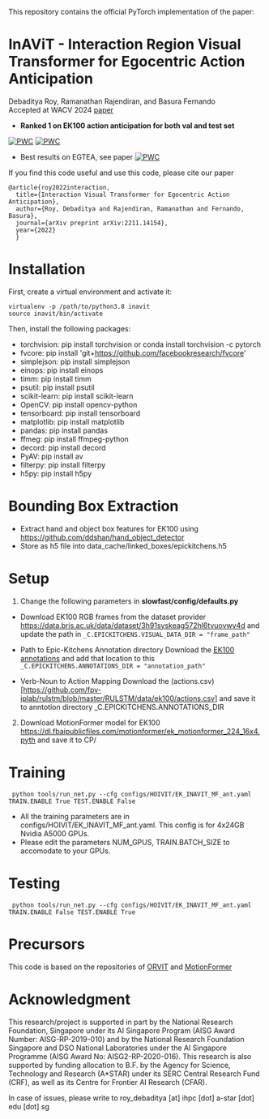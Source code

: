 This repository contains the official PyTorch implementation of the paper:

# InAViT - Interaction Region Visual Transformer for Egocentric Action Anticipation
Debaditya Roy, Ramanathan Rajendiran, and Basura Fernando  
Accepted at WACV 2024 [paper](https://arxiv.org/pdf/2211.14154.pdf)

* **Ranked 1 on EK100 action anticipation for both val and test set**

[![PWC](https://img.shields.io/endpoint.svg?url=https://paperswithcode.com/badge/interaction-visual-transformer-for-egocentric/action-anticipation-on-epic-kitchens-100)](https://paperswithcode.com/sota/action-anticipation-on-epic-kitchens-100?p=interaction-visual-transformer-for-egocentric)
[![PWC](https://img.shields.io/endpoint.svg?url=https://paperswithcode.com/badge/interaction-visual-transformer-for-egocentric/action-anticipation-on-epic-kitchens-100-test)](https://paperswithcode.com/sota/action-anticipation-on-epic-kitchens-100-test?p=interaction-visual-transformer-for-egocentric)



* Best results on EGTEA, see paper
[![PWC](https://img.shields.io/endpoint.svg?url=https://paperswithcode.com/badge/interaction-visual-transformer-for-egocentric/action-anticipation-on-egtea)](https://paperswithcode.com/sota/action-anticipation-on-egtea?p=interaction-visual-transformer-for-egocentric)	

If you find this code useful and use this code, please cite our paper

```
@article{roy2022interaction,
  title={Interaction Visual Transformer for Egocentric Action Anticipation},
  author={Roy, Debaditya and Rajendiran, Ramanathan and Fernando, Basura},
  journal={arXiv preprint arXiv:2211.14154},
  year={2022}
  }
```

# Installation
  First, create a virtual environment and activate it:
  ```
  virtualenv -p /path/to/python3.8 inavit 
  source inavit/bin/activate
  ```
  Then, install the following packages:

  * torchvision: pip install torchvision or conda install torchvision -c pytorch
  * fvcore: pip install 'git+https://github.com/facebookresearch/fvcore'
  * simplejson: pip install simplejson
  * einops: pip install einops
  * timm: pip install timm
  * psutil: pip install psutil
  * scikit-learn: pip install scikit-learn
  * OpenCV: pip install opencv-python
  * tensorboard: pip install tensorboard
  * matplotlib: pip install matplotlib
  * pandas: pip install pandas
  * ffmeg: pip install ffmpeg-python 
  * decord: pip install decord
  * PyAV: pip install av
  * filterpy: pip install filterpy
  * h5py: pip install h5py 

# Bounding Box Extraction
  * Extract hand and object box features for EK100 using https://github.com/ddshan/hand_object_detector 
  * Store as h5 file into data_cache/linked_boxes/epickitchens.h5

# Setup
  1. Change the following parameters in **slowfast/config/defaults.py**

  * Download EK100 RGB frames from the dataset provider https://data.bris.ac.uk/data/dataset/3h91syskeag572hl6tvuovwv4d 
  and update the path in 
  ```_C.EPICKITCHENS.VISUAL_DATA_DIR = "frame_path"```

  * Path to Epic-Kitchens Annotation directory
  Download the [EK100 annotations](https://github.com/epic-kitchens/epic-kitchens-100-annotations)
  and add that location to this 
  ```_C.EPICKITCHENS.ANNOTATIONS_DIR = "annotation_path"```

  * Verb-Noun to Action Mapping
  Download the (actions.csv)[https://github.com/fpv-iplab/rulstm/blob/master/RULSTM/data/ek100/actions.csv] and save it to 
  anntotion directory _C.EPICKITCHENS.ANNOTATIONS_DIR
  
  2. Download MotionFormer model for EK100 https://dl.fbaipublicfiles.com/motionformer/ek_motionformer_224_16x4.pyth and save it to CP/
  
# Training

  ``` python tools/run_net.py --cfg configs/HOIVIT/EK_INAVIT_MF_ant.yaml TRAIN.ENABLE True TEST.ENABLE False```
  * All the training parameters are in configs/HOIVIT/EK_INAVIT_MF_ant.yaml. This config is for 4x24GB Nvidia A5000 GPUs.
  * Please edit the parameters NUM_GPUS, TRAIN.BATCH_SIZE to accomodate to your GPUs.

# Testing 
  ``` python tools/run_net.py --cfg configs/HOIVIT/EK_INAVIT_MF_ant.yaml TRAIN.ENABLE False TEST.ENABLE True```

# Precursors
This code is based on the repositories of [ORVIT](https://github.com/eladb3/ORViT) and [MotionFormer](https://github.com/facebookresearch/Motionformer)


# Acknowledgment

This research/project is supported in part by the National Research Foundation, Singapore under its AI Singapore Program (AISG Award Number: AISG-RP-2019-010) and by the National Research Foundation Singapore and DSO National Laboratories under the AI Singapore Programme (AISG Award No: AISG2-RP-2020-016). This research is also supported by funding allocation to B.F. by the Agency for Science, Technology and Research (A*STAR) under its SERC Central Research Fund (CRF), as well as its Centre for Frontier AI Research (CFAR).

  
In case of issues, please write to roy_debaditya [at] ihpc [dot] a-star [dot] edu [dot] sg
